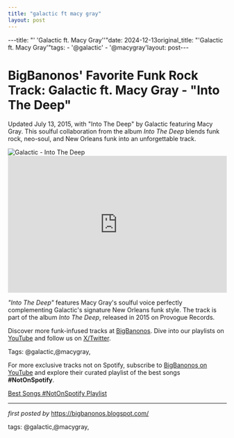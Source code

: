 ```yaml
---
title: "galactic ft macy gray"
layout: post
---
```

---title: "' 'Galactic ft. Macy Gray''"date: 2024-12-13original_title: "'Galactic ft. Macy Gray'"tags:  - '@galactic'  - '@macygray'layout: post---<!-- Post Title --><h1 >BigBanonos' Favorite Funk Rock Track: Galactic ft. Macy Gray - "Into The Deep"</h1> <!-- Introductory Text --><p >Updated July 13, 2015, with "Into The Deep" by Galactic featuring Macy Gray. This soulful collaboration from the album <em>Into The Deep</em> blends funk rock, neo-soul, and New Orleans funk into an unforgettable track.</p> <!-- Featured Image --><div > <img src="https://s9.limitedrun.com/images/1213822/v600_eskimeaux_942_credit_andrew_piccone.jpg" alt="Galactic - Into The Deep" /></div> <!-- YouTube Video Embed --><div > <iframe width="100%" height="315" src="https://www.youtube.com/embed/_CZ4WtKClMk" title="Galactic - Into The Deep featuring Macy Gray (Into The Deep)" frameborder="0" allow="accelerometer; autoplay; encrypted-media; gyroscope; picture-in-picture; web-share" referrerpolicy="strict-origin-when-cross-origin" allowfullscreen></iframe></div> <!-- Song Information --><div > <p><em>"Into The Deep"</em> features Macy Gray's soulful voice perfectly complementing Galactic's signature New Orleans funk style. The track is part of the album <em>Into The Deep</em>, released in 2015 on Provogue Records.</p></div> <!-- Footer Links --><div > <p>Discover more funk-infused tracks at <a href="https://bigbanonos.blogspot.com/" target="_blank">BigBanonos</a>. Dive into our playlists on <a href="https://www.youtube.com/@BigBanonos" target="_blank">YouTube</a> and follow us on <a href="https://x.com/bigbanonos" target="_blank">X/Twitter</a>.</p></div> <!-- Tags --><p >Tags: @galactic,@macygray,</p><!--Subscribe and Playlist Links--><div>    <p>For more exclusive tracks not on Spotify, subscribe to <a href="https://www.youtube.com/@BigBanonos" target="_blank">BigBanonos on YouTube</a> and explore their curated playlist of the best songs <strong>#NotOnSpotify</strong>.</p>    <p><a href="https://www.youtube.com/playlist?list=PLtuNtuTatqI0kFahUCbtbfenC_ET5O_tr" target="_blank">Best Songs #NotOnSpotify Playlist<br /></a></p></div><hr /><p><em>first posted by</em> <a href="https://bigbanonos.blogspot.com/" rel="noopener" target="_new">https://bigbanonos.blogspot.com/</a></p><p>tags: @galactic,@macygray,</p>